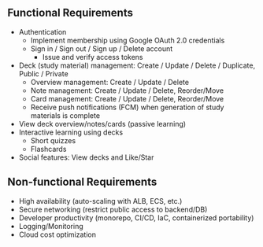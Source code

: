 ## Functional Requirements

- Authentication
  - Implement membership using Google OAuth 2.0 credentials
  - Sign in / Sign out / Sign up / Delete account
    - Issue and verify access tokens
- Deck (study material) management: Create / Update / Delete / Duplicate, Public / Private
  - Overview management: Create / Update / Delete
  - Note management: Create / Update / Delete, Reorder/Move
  - Card management: Create / Update / Delete, Reorder/Move
  - Receive push notifications (FCM) when generation of study materials is complete
- View deck overview/notes/cards (passive learning)
- Interactive learning using decks
  - Short quizzes
  - Flashcards
- Social features: View decks and Like/Star

## Non-functional Requirements

- High availability (auto-scaling with ALB, ECS, etc.)
- Secure networking (restrict public access to backend/DB)
- Developer productivity (monorepo, CI/CD, IaC, containerized portability)
- Logging/Monitoring
- Cloud cost optimization
